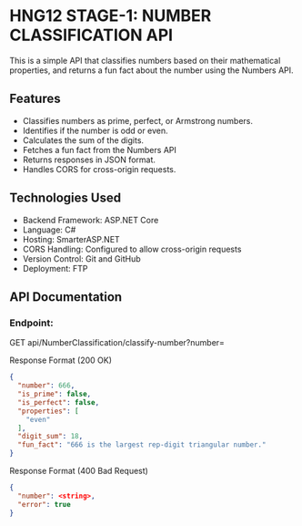 ﻿# HNG12 STAGE-1: NUMBER CLASSIFICATION API

This is a simple API that classifies numbers based on their mathematical properties,
and returns a fun fact about the number using the Numbers API.

## Features

* Classifies numbers as prime, perfect, or Armstrong numbers.
* Identifies if the number is odd or even.
* Calculates the sum of the digits.
* Fetches a fun fact from the Numbers API
* Returns responses in JSON format.
* Handles CORS for cross-origin requests.

## Technologies Used

* Backend Framework: ASP.NET Core
* Language: C#
* Hosting: SmarterASP.NET
* CORS Handling: Configured to allow cross-origin requests
* Version Control: Git and GitHub
* Deployment: FTP

## API Documentation

### Endpoint:

GET
api/NumberClassification/classify-number?number=<number>

Response Format (200 OK)
```json
{
  "number": 666,
  "is_prime": false,
  "is_perfect": false,
  "properties": [
    "even"
  ],
  "digit_sum": 18,
  "fun_fact": "666 is the largest rep-digit triangular number."
}

```

Response Format (400 Bad Request)
```json
{
  "number": <string>,
  "error": true
}

```